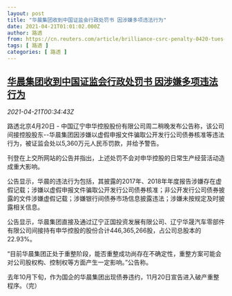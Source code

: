 ```yaml
---
layout: post
title: "华晨集团收到中国证监会行政处罚书 因涉嫌多项违法行为"
date: 2021-04-21T01:01:02.000Z
author: 路透
from: https://cn.reuters.com/article/brilliance-csrc-penalty-0420-tues-idCNKBS2C801F
tags: [ 路透 ]
categories: [ 路透 ]
---
```

<!--1618966862000-->
[华晨集团收到中国证监会行政处罚书 因涉嫌多项违法行为](https://cn.reuters.com/article/brilliance-csrc-penalty-0420-tues-idCNKBS2C801F)
------

<div>
<div><i>2021-04-21T00:34:43Z</i></div><p>路透北京4月20日 - 中国辽宁申华控股股份有限公司周二稍晚发布公告称，该公司间接控股股东--华晨集团因涉嫌以虚假申报文件骗取公开发行公司债券核准等违法行为，被证监会处以5,360万元人民币罚款，并给予警告。</p><p>刊登在上交所网站的公告并指出，上述处罚不会对申华控股的日常生产经营活动造成重大影响。</p><p>公告显示，华晨的违法行为包括，其披露的2017年、2018年年度报告涉嫌存在虚假记载；涉嫌以虚假申报文件骗取公开发行公司债券核准；非公开发行公司债券披露的文件涉嫌虚假记载；涉嫌银行间债券市场信息披露违法；涉嫌未按规定及时披露相关信息。</p><p>公告显示，华晨集团直接及通过辽宁正国投资发展有限公司、辽宁华晟汽车零部件有限公司间接持有申华控股的股份合计446,365,266股，占公司总股本的22.93%。</p><p>“目前华晨集团正处于重整阶段，能否重整成功尚存在不确定性，重整方案可能会对公司股权构、控制权等方面产生一定影响。”公告称。</p><p>去年10月下旬，作为国企的华晨集团出现债券违约，11月20日宣告进入破产重整程序。（完）</p>
</div>
